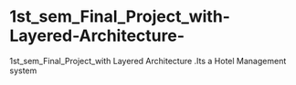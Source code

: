 # 1st_sem_Final_Project_with-Layered-Architecture-
1st_sem_Final_Project_with Layered Architecture .Its a Hotel Management system
